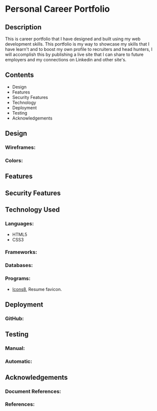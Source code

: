 # Personal Career Portfolio

## Description

<am i responsive image placed here>
  
This is career portfolio that I have designed and built using my web development skills. This portfolio is my way to showcase my skills that I have learn't and 
to boost my own profile to recruiters and head hunters, I will accomplish this by publishing a live site that I can share to future employers and my connections on Linkedin
and other site's.

## Contents

- Design
- Features
- Security Features
- Technology
- Deployment
- Testing
- Acknowledgements

## Design

### Wireframes:

### Colors:

## Features

## Security Features

## Technology Used

### Languages:

- HTML5
- CSS3

### Frameworks:

### Databases:

### Programs:

- [Icons8](https://www.icons8.com), Resume favicon.

## Deployment

### GitHub:

### <other platform>

## Testing

### Manual:

### Automatic:

## Acknowledgements

### Document References:

### References:
